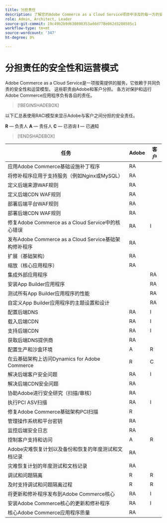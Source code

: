 ```yaml
---
title: 分担责任
description: 了解您的Adobe Commerce as a Cloud Service项目中涉及的每一方的安全责任。
role: Admin, Architect, Leader
source-git-commit: 19c49b2b9d630898353addd778e062d3208505c1
workflow-type: tm+mt
source-wordcount: '347'
ht-degree: 0%

---
```



# 分担责任的安全性和运营模式

Adobe Commerce as a Cloud Service是一项按需提供的服务，它依赖于共同负责的安全性和运营模型。 这些职责由Adobe和客户分担。 各方对保护和运行Adobe Commerce应用程序负有各自的责任。

>[!BEGINSHADEBOX]

以下汇总表使用RACI模型来显示Adobe与客户之间分担的安全责任。

**R** — 负责人
**A** — 责任人
**C** — 已咨询
**I** — 已通知

>[!ENDSHADEBOX]

| 任务 | Adobe | 客户 |
| --- | --- | --- |
| 应用Adobe Commerce基础设施补丁程序 | RA | |
| 将修补程序应用于支持服务（例如Nginx或MySQL） | RA | |
| 定义后端来源WAF规则 | RA | |
| 定义后端CDN WAF规则 | RA | |
| 部署后端平台WAF规则 | RA | |
| 部署后端CDN WAF规则 | RA | |
| 修复Adobe Commerce as a Cloud Service中的核心错误 | RA | I |
| 发布Adobe Commerce as a Cloud Service基础架构修补程序 | RA | |
| 扩展（基础架构） | RA | |
| 缩放（核心应用程序） | RA | |
| 集成外部应用程序 | | RA |
| 安装App Builder应用程序 | | RA |
| 测试所有App Builder应用程序的性能 | | RA |
| 自定义App Builder应用程序的主题设置和设计 | | RA |
| 配置后端DNS | RA | I |
| 载入后端CDN | RA | I |
| 支持后端CDN | RA | I |
| 获取后端DNS提供商 | RA | |
| 配置生产和沙盒环境 | A | R |
| 在云基础架构上访问Dynamics for Adobe Commerce | R | C |
| 解决后端客户安全问题 | RA | I |
| 解决后端CDN安全问题 | RA | |
| 协助Adobe进行安全研究（扫描/审核） | RA | |
| 执行PCI ASV扫描 | RA | I |
| 修复Adobe Commerce基础架构PCI扫描 | R | |
| 管理操作系统和平台密钥 | RA | |
| 监控后端安全日志 | RA | |
| 控制客户支持和访问 | A | R |
| Adobe灾难恢复计划以及备份和恢复的年度测试和文档记录 | RA | |
| 灾难恢复计划的年度测试和文档记录 | RA | |
| 调试和问题隔离 | R | R |
| 及时支持调试和问题隔离过程 | R | R |
| 将更新和修补程序发布到Adobe Commerce核心 | RA | I |
| 安装Adobe Commerce核心的更新和修补程序 | RA | I |
| 核心Adobe Commerce应用程序质量 | RA | |
